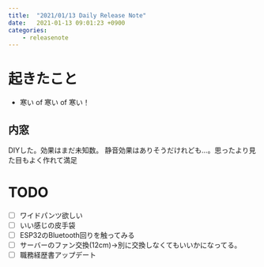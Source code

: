 ```yaml
---
title:  "2021/01/13 Daily Release Note"
date:   2021-01-13 09:01:23 +0900
categories:
	- releasenote
---
```

# 起きたこと

* 寒い of 寒い of 寒い！

## 内窓

DIYした。効果はまだ未知数。
静音効果はありそうだけれども…。思ったより見た目もよく作れて満足

# TODO 

- [ ] ワイドパンツ欲しい
- [ ] いい感じの皮手袋
- [ ] ESP32のBluetooth回りを触ってみる
- [ ] サーバーのファン交換(12cm)→別に交換しなくてもいいかになってる。
- [ ] 職務経歴書アップデート